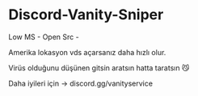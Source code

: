 # Discord-Vanity-Sniper

Low MS - Open Src -

Amerika lokasyon vds açarsanız daha hızlı olur.

Virüs olduğunu düşünen gitsin aratsın hatta taratsın 😼

Daha iyileri için -> discord.gg/vanityservice
